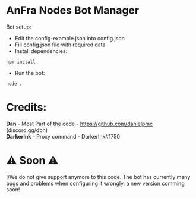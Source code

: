 # AnFra Nodes Bot Manager

Bot setup:
- Edit the config-example.json into config.json 
- Fill config.json file with required data
- Install dependencies:
```
npm install
```
- Run the bot:
```
node .
```

# Credits:
**Dan** - Most Part of the code - https://github.com/danielpmc (discord.gg/dbh)  
**DarkerInk** - Proxy command - DarkerInk#1750

# ⚠️ Soon ⚠️
I/We do not give support anymore to this code. The bot has currently many bugs and problems when configuring it wrongly. a new version comming soon!
